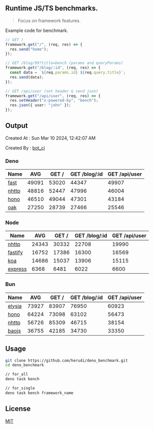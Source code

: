 ## Runtime JS/TS benchmarks.

> Focus on framework features.

Example code for benchmark.
```ts
// GET /
framework.get("/", (req, res) => {
  res.send("home");
});

// GET /blog/99?title=bench (params and queryParams)
framework.get("/blog/:id", (req, res) => {
  const data = `${req.params.id} ${req.query.title}`;
  res.send(data);
});

// GET /api/user (set header & send json)
framework.get("/api/user", (req, res) => {
  res.setHeader("x-powered-by", "bench");
  res.json({ user: "john" });
});
```

## Output
Created At : Sun Mar 10 2024, 12:42:07 AM

Created By : [bot_ci](https://github.com/herudi/deno_benchmarks/commits?author=github-actions%5Bbot%5D)


### Deno
|Name|AVG|GET /|GET /blog/:id|GET /api/user|
|----|----|----|----|----|
|[fast](https://github.com/danteissaias/fast)|49091|53020|44347|49907|
|[nhttp](https://github.com/nhttp/nhttp)|48816|52447|47996|46004|
|[hono](https://github.com/honojs/hono)|46510|49044|47301|43184|
|[oak](https://github.com/oakserver/oak)|27250|28739|27466|25546|
  


### Node
|Name|AVG|GET /|GET /blog/:id|GET /api/user|
|----|----|----|----|----|
|[nhttp](https://github.com/nhttp/nhttp)|24343|30332|22708|19990|
|[fastify](https://github.com/fastify/fastify)|16752|17386|16300|16569|
|[koa](https://github.com/koajs/koa)|14686|15037|13906|15115|
|[express](https://github.com/expressjs/express)|6368|6481|6022|6600|
  


### Bun
|Name|AVG|GET /|GET /blog/:id|GET /api/user|
|----|----|----|----|----|
|[elysia](https://github.com/elysiajs/elysia)|73927|83907|76950|60923|
|[hono](https://github.com/honojs/hono)|64224|73098|63102|56473|
|[nhttp](https://github.com/nhttp/nhttp)|56726|85309|46715|38154|
|[baojs](https://github.com/mattreid1/baojs)|36755|42185|34730|33350|
  



## Usage

```bash
git clone https://github.com/herudi/deno_benchmark.git
cd deno_benchmark

// for_all
deno task bench

// for_single
deno task bench framework_name
```

## License

[MIT](LICENSE)

